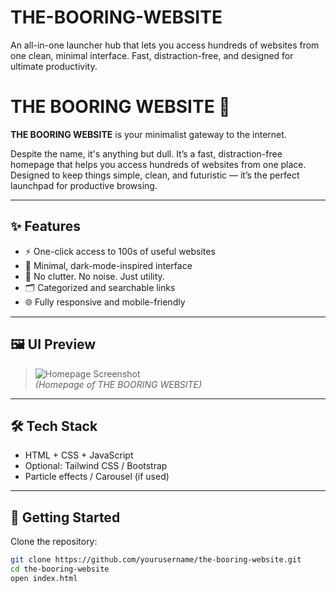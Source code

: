 # THE-BOORING-WEBSITE
An all-in-one launcher hub that lets you access hundreds of websites from one clean, minimal interface. Fast, distraction-free, and designed for ultimate productivity.

# THE BOORING WEBSITE 🌌

**THE BOORING WEBSITE** is your minimalist gateway to the internet.

Despite the name, it's anything but dull. It’s a fast, distraction-free homepage that helps you access hundreds of websites from one place. Designed to keep things simple, clean, and futuristic — it’s the perfect launchpad for productive browsing.

---

## ✨ Features

- ⚡ One-click access to 100s of useful websites
- 🌚 Minimal, dark-mode-inspired interface
- 🧠 No clutter. No noise. Just utility.
- 🗂️ Categorized and searchable links
- 🌐 Fully responsive and mobile-friendly

---

## 🖼️ UI Preview

> ![Homepage Screenshot](<img width="1881" height="802" alt="Screenshot 2025-08-02 124636" src="https://github.com/user-attachments/assets/fa8080fd-8cad-415f-9b37-ce5ef868fef3" />
)  
*(Homepage of THE BOORING WEBSITE)*

---

## 🛠 Tech Stack

- HTML + CSS + JavaScript  
- Optional: Tailwind CSS / Bootstrap  
- Particle effects / Carousel (if used)

---

## 🚀 Getting Started

Clone the repository:

```bash
git clone https://github.com/yourusername/the-booring-website.git
cd the-booring-website
open index.html
